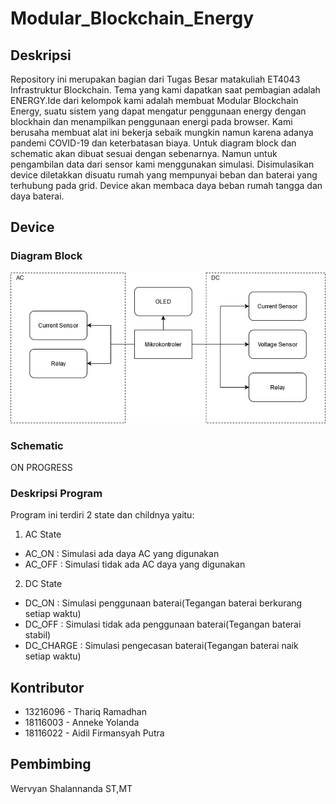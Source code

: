 # Modular_Blockchain_Energy

## Deskripsi

Repository ini merupakan bagian dari Tugas Besar matakuliah ET4043 Infrastruktur Blockchain. Tema yang kami dapatkan saat pembagian adalah ENERGY.Ide dari kelompok kami adalah membuat Modular Blockchain Energy, suatu sistem yang dapat mengatur penggunaan energy dengan blockhain dan menampilkan penggunaan energi pada browser. Kami berusaha membuat alat ini bekerja sebaik mungkin namun karena adanya pandemi COVID-19 dan keterbatasan biaya. Untuk diagram block dan schematic akan dibuat sesuai dengan sebenarnya. Namun untuk pengambilan data dari sensor kami menggunakan simulasi. Disimulasikan  device diletakkan disuatu rumah yang mempunyai beban dan baterai yang terhubung pada grid. Device akan membaca daya beban rumah tangga dan daya baterai.

## Device

### Diagram Block
![Diagram Block](https://raw.githubusercontent.com/ThariqRamadhan101/Modular_Blockchain_Energy/master/Blockchain.png)

### Schematic
ON PROGRESS

### Deskripsi Program
Program ini terdiri 2 state dan childnya yaitu:
1. AC State
- AC_ON : Simulasi ada daya AC yang digunakan
- AC_OFF : Simulasi tidak ada AC daya yang digunakan
2. DC State
- DC_ON : Simulasi penggunaan baterai(Tegangan baterai berkurang setiap waktu)
- DC_OFF : Simulasi tidak ada penggunaan baterai(Tegangan baterai stabil)
- DC_CHARGE : Simulasi pengecasan baterai(Tegangan baterai naik setiap waktu)
  

## Kontributor
- 13216096 - Thariq Ramadhan
- 18116003 - Anneke Yolanda
- 18116022 - Aidil Firmansyah Putra

## Pembimbing
Wervyan Shalannanda ST,MT

